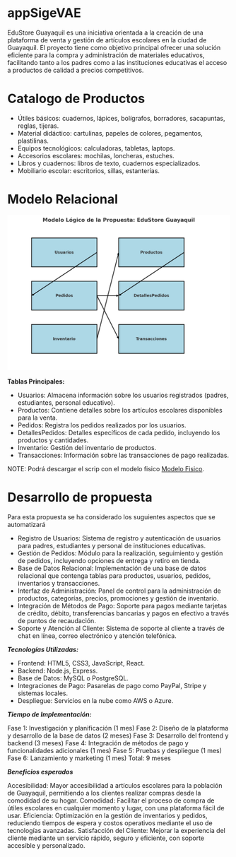  # appSigeVAE
EduStore Guayaquil es una iniciativa orientada a la creación de una plataforma de venta y gestión de artículos escolares en la ciudad de Guayaquil. El proyecto tiene como objetivo principal ofrecer una solución eficiente para la compra y administración de materiales educativos, facilitando tanto a los padres como a las instituciones educativas el acceso a productos de calidad a precios competitivos.

# Catalogo de Productos

* Útiles básicos: cuadernos, lápices, bolígrafos, borradores, sacapuntas, reglas, tijeras.
* Material didáctico: cartulinas, papeles de colores, pegamentos, plastilinas.
* Equipos tecnológicos: calculadoras, tabletas, laptops.
* Accesorios escolares: mochilas, loncheras, estuches.
* Libros y cuadernos: libros de texto, cuadernos especializados.
* Mobiliario escolar: escritorios, sillas, estanterías.

# Modelo Relacional
![Modelo](img/modelorelacional.jpg)

**Tablas Principales:**

* Usuarios: Almacena información sobre los usuarios registrados (padres, estudiantes, personal educativo).
* Productos: Contiene detalles sobre los artículos escolares disponibles para la venta.
* Pedidos: Registra los pedidos realizados por los usuarios.
* DetallesPedidos: Detalles específicos de cada pedido, incluyendo los productos y cantidades.
* Inventario: Gestión del inventario de productos.
* Transacciones: Información sobre las transacciones de pago realizadas.

NOTE: Podrá descargar el scrip con el modelo fisico [Modelo Fisico](BD/educaStore.sql).

# Desarrollo de propuesta
Para esta propuesta se ha considerado los suguientes aspectos que se automatizará

* Registro de Usuarios: Sistema de registro y autenticación de usuarios para padres, estudiantes y personal de instituciones educativas.
* Gestión de Pedidos: Módulo para la realización, seguimiento y gestión de pedidos, incluyendo opciones de entrega y retiro en tienda.
* Base de Datos Relacional: Implementación de una base de datos relacional que contenga tablas para productos, usuarios, pedidos, inventarios y transacciones.
* Interfaz de Administración: Panel de control para la administración de productos, categorías, precios, promociones y gestión de inventario.
* Integración de Métodos de Pago: Soporte para pagos mediante tarjetas de crédito, débito, transferencias bancarias y pagos en efectivo a través de puntos de recaudación.
* Soporte y Atención al Cliente: Sistema de soporte al cliente a través de chat en línea, correo electrónico y atención telefónica.

 ***Tecnologías Utilizadas:***

* Frontend: HTML5, CSS3, JavaScript, React.
* Backend: Node.js, Express.
* Base de Datos: MySQL o PostgreSQL.
* Integraciones de Pago: Pasarelas de pago como PayPal, Stripe y sistemas locales.
* Despliegue: Servicios en la nube como AWS o Azure.

***Tiempo de Implementación:***

Fase 1: Investigación y planificación (1 mes)
Fase 2: Diseño de la plataforma y desarrollo de la base de datos (2 meses)
Fase 3: Desarrollo del frontend y backend (3 meses)
Fase 4: Integración de métodos de pago y funcionalidades adicionales (1 mes)
Fase 5: Pruebas y despliegue (1 mes)
Fase 6: Lanzamiento y marketing (1 mes)
Total: 9 meses

***Beneficios esperados***

Accesibilidad: Mayor accesibilidad a artículos escolares para la población de Guayaquil, permitiendo a los clientes realizar compras desde la comodidad de su hogar.
Comodidad: Facilitar el proceso de compra de útiles escolares en cualquier momento y lugar, con una plataforma fácil de usar.
Eficiencia: Optimización en la gestión de inventarios y pedidos, reduciendo tiempos de espera y costos operativos mediante el uso de tecnologías avanzadas.
Satisfacción del Cliente: Mejorar la experiencia del cliente mediante un servicio rápido, seguro y eficiente, con soporte accesible y personalizado.

